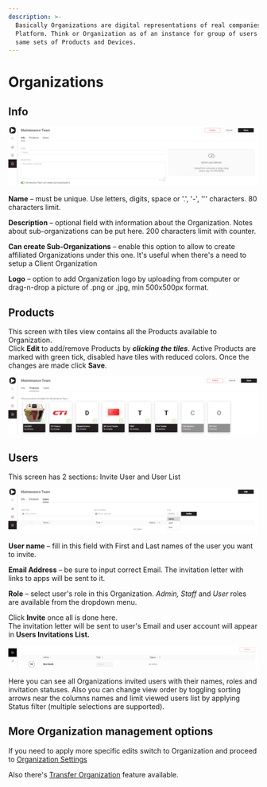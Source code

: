 ```yaml
---
description: >-
  Basically Organizations are digital representations of real companies on Blynk
  Platform. Think or Organization as of an instance for group of users who use
  same sets of Products and Devices.
---
```


# Organizations

## Info

![](../../.gitbook/assets/org_info.png)

**Name** – must be unique. Use letters, digits, space or '.', '-', ''' characters. 80 characters limit.

**Description**  – optional field with information about the Organization. Notes about sub-organizations can be put here. 200 characters limit with counter.

**Can create Sub-Organizations** – enable this option to allow to create affiliated Organizations under this one. It's useful when there's a need to setup a Client Organization  
  
**Logo** – option to add Organization logo by uploading from computer or drag-n-drop a picture of .png or .jpg, min 500x500px format.

## Products

This screen with tiles view contains all the Products available to Organization.  
Click **Edit** to add/remove Products by _**clicking the tiles**_. Active Products are marked with green tick, disabled have tiles with reduced colors. Once the changes are made click **Save**.

![](../../.gitbook/assets/prod_tiles.png)

## Users

This screen has 2 sections: Invite User and User List

![](../../.gitbook/assets/inv_user.png)

**User name** – fill in this field with First and Last names of the user you want to invite.

**Email Address** – be sure to input correct Email. The invitation letter with links to apps will be sent to it.  

**Role** – select user's role in this Organization. _Admin, Staff_ and _User_ roles are available from the dropdown menu. 

Click **Invite** once all is done here.   
The invitation letter will be sent to user's Email and user account will appear in **Users Invitations List.**

![](../../.gitbook/assets/org_usr_list.png)

Here you can see all Organizations invited users with their names, roles and invitation statuses. Also you can change view order by toggling sorting arrows near the columns names and limit viewed users list by applying Status filter \(multiple selections are supported\).

## More Organization management options

If you need to apply more specific edits switch to Organization and proceed to [Organization Settings](settings/organization-settings/)

Also there's [Transfer Organization](search/organizations/transfer-organization.md) feature available.

